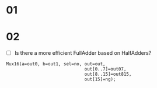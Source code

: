 # 01

# 02

- [ ] Is there a more efficient FullAdder based on HalfAdders?

``` hdl
Mux16(a=out0, b=out1, sel=no, out=out,
                              out[0..7]=out07,
                              out[8..15]=out815,
                              out[15]=ng);
```


